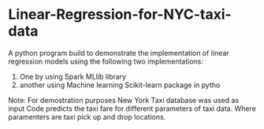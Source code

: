 # Linear-Regression-for-NYC-taxi-data

A python program build to demonstrate the implementation of linear regression models using the following two implementations:
 1) One by using Spark MLlib library
 2) another using Machine learning Scikit-learn package in pytho

Note: For demostration purposes New York Taxi database was used as input
Code predicts the taxi fare for different parameters of taxi data. Where paramenters are taxi pick up and drop locations. 


